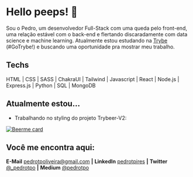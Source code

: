 # Hello peeps! 👋
Sou o Pedro, um desenvolvedor Full-Stack com uma queda pelo front-end, uma relação estável com o back-end e flertando discaradamente com data science e machine learning. Atualmente estou estudando na [Trybe](www.betrybe.com) (#GoTrybe!) e buscando uma oportunidade pra mostrar meu trabalho.

## Techs
HTML | CSS | SASS | ChakraUI | Tailwind | Javascript | React | Node.js | Express.js | Python | SQL | MongoDB

## Atualmente estou...
- Trabalhando no styling do projeto Trybeer-V2:

[![Beerme card](https://github-readme-stats.vercel.app/api/pin/?username=pedrotpo&repo=beerme&theme=vue-dark)](https://github.com/pedrotpo/beerme)

## Você me encontra aqui:
**E-Mail** [pedrotpoliveira@gmail.com](mailto:pedrotpoliveira@gmail.com) **|** 
**LinkedIn** [pedrotpires](https://www.linkedin.com/in/pedrotpires/) **|** 
**Twitter** [@_pedrotpo](https://www.twitter.com/_pedrotpo) **|** 
**Medium** [@pedrotpo](https://medium.com/@pedrotpo)
